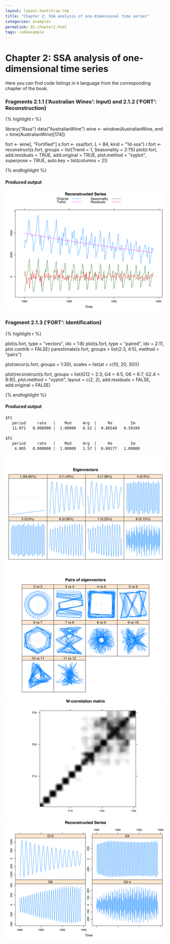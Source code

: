 ```yaml
---
layout: layout-bootstrap-tmp
title: "Chapter 2: SSA analysis of one-dimensional time series"
categories: examples
permalink: 01-chapter2.html
tags: codeexample
---
```


# Chapter 2: SSA analysis of one-dimensional time series

Here you can find code listings in `R` language from the corresponding chapter of the book.

### Fragments 2.1.1 (‘Australian Wines’: Input) and 2.1.2 (‘FORT’: Reconstruction)

{% highlight r %}

library("Rssa")
data("AustralianWine")
wine <- window(AustralianWine, end = time(AustralianWine)[174])

fort <- wine[, "Fortified"]
s.fort <- ssa(fort, L = 84, kind = "1d-ssa")
r.fort <- reconstruct(s.fort, groups = list(Trend = 1,
                              Seasonality = 2:11))
plot(r.fort, add.residuals = TRUE, add.original = TRUE,
     plot.method = "xyplot",
     superpose = TRUE, auto.key = list(columns = 2))

{% endhighlight %}

#### Produced output
![Reconstruction](img/chapter_2/211-212.svg)

### Fragment 2.1.3 (‘FORT’: Identification)

{% highlight r %}

plot(s.fort, type = "vectors", idx = 1:8)
plot(s.fort, type = "paired", idx = 2:11, plot.contrib = FALSE)
parestimate(s.fort, groups = list(2:3, 4:5),
                    method = "pairs")

plot(wcor(s.fort, groups = 1:30), scales = list(at = c(10, 20, 30)))

plot(reconstruct(s.fort, groups = list(G12 = 2:3, G4 = 4:5,
                                       G6 = 6:7, G2.4 = 8:9)),
       plot.method = "xyplot", layout = c(2, 2),
       add.residuals = FALSE, add.original = FALSE)

{% endhighlight %}

#### Produced output

```
$F1
   period     rate   |    Mod     Arg  |     Re        Im
   11.971   0.000000 |  1.00000   0.52 |  0.86540   0.50109

$F2
   period     rate   |    Mod     Arg  |     Re        Im
    4.005   0.000000 |  1.00000   1.57 |  0.00177   1.00000
```

![Eigenvectors](img/chapter_2/213-vec.svg)
![Pairs of Eigenvectors](img/chapter_2/213-pair.svg)
![W-correlation Matrix](img/chapter_2/213-wcor.svg)
![Reconstruction](img/chapter_2/213-rec.svg)
